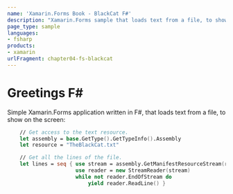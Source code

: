 ```yaml
---
name: 'Xamarin.Forms Book - BlackCat F#'
description: "Xamarin.Forms sample that loads text from a file, to show on the screen, written in F#"
page_type: sample
languages:
- fsharp
products:
- xamarin
urlFragment: chapter04-fs-blackcat
---
```

# Greetings F\#

Simple Xamarin.Forms application written in F#, that loads text from a file, to show on the screen:

```fsharp
    // Get access to the text resource.
    let assembly = base.GetType().GetTypeInfo().Assembly
    let resource = "TheBlackCat.txt"

    // Get all the lines of the file.
    let lines = seq { use stream = assembly.GetManifestResourceStream(resource)
                      use reader = new StreamReader(stream)
                      while not reader.EndOfStream do
                          yield reader.ReadLine() }
```
